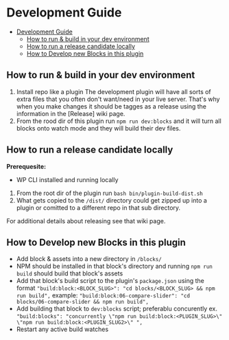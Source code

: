 # Development Guide

- [Development Guide](#development-guide)
	- [How to run & build in your dev environment](#how-to-run--build-in-your-dev-environment)
	- [How to run a release candidate locally](#how-to-run-a-release-candidate-locally)
	- [How to Develop new Blocks in this plugin](#how-to-develop-new-blocks-in-this-plugin)

## How to run & build in your dev environment

1. Install repo like a plugin
   The development plugin will have all sorts of extra files that you often don't want/need in your live server. That's why when you make changes it should be tagges as a release using the information in the [Release] wiki page.
2. From the rood dir of this plugin run `npm run dev:blocks` and it will turn all blocks onto watch mode and they will build their dev files.

## How to run a release candidate locally

**Prerequesite:**

- WP CLI installed and running locally

1. From the root dir of the plugin run `bash bin/plugin-build-dist.sh`
2. What gets copied to the `/dist/` directory could get zipped up into a plugin or comitted to a different repo in that sub directory.

For additional details about releasing see that wiki page.

## How to Develop new Blocks in this plugin

- Add block & assets into a new directory in `/blocks/`
- NPM should be installed in that block's directory and running `npm run build` should build that block's assets
- Add that block's build script to the plugin's `package.json` using the format `"build:block:<BLOCK_SLUG>": "cd blocks/<BLOCK_SLUG> && npm run build",` example: `"build:block:06-compare-slider": "cd blocks/06-compare-slider && npm run build",`
- Add building that block to `dev:blocks` script; preferablu concurently ex. `"build:blocks": "concurrently \"npm run build:block:<PLUGIN_SLUG>\" \"npm run build:block:<PLUGIN_SLUG2>\" ",`
- Restart any active build watches
